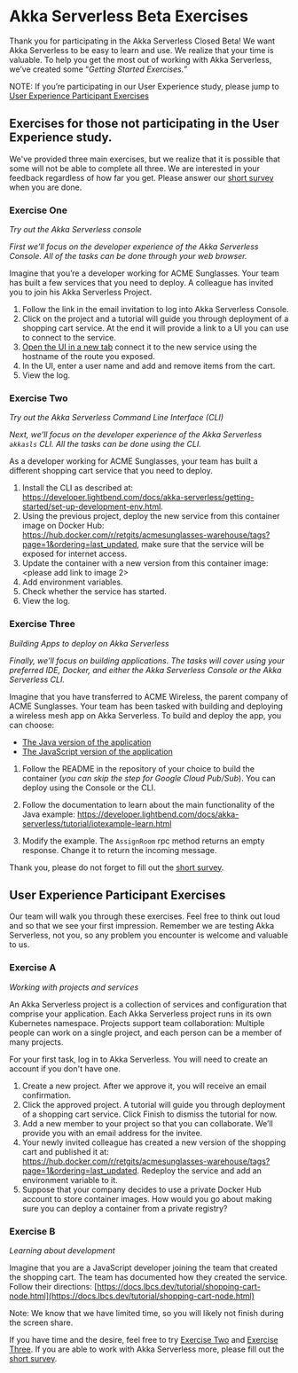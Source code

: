 # Akka Serverless Beta Exercises

Thank you for participating in the Akka Serverless Closed Beta! We want Akka Serverless to be easy to learn and use. We realize that your time is valuable. To help you get the most out of working with Akka Serverless, we’ve created some “_Getting Started Exercises._” 

NOTE: If you’re participating in our User Experience study, please jump to [User Experience Participant Exercises](#user-experience-participant-exercises)

## Exercises for those not participating in the User Experience study. 

We've provided three main exercises, but we realize that it is possible that some will not be able to complete all three. We are interested in your feedback regardless of how far you get. Please answer our [short survey](https://lightbend.qualtrics.com/jfe/form/SV_1CkcF7hvg40BLmu) when you are done.

### Exercise One 
*Try out the Akka Serverless console*

_First we’ll focus on the developer experience of the Akka Serverless Console. All of the tasks can be done through your web browser._

Imagine that you’re a developer working for ACME Sunglasses. Your team has built a few services that you need to deploy. A colleague has invited you to join his Akka Serverless Project.


1. Follow the link in the email invitation to log into Akka Serverless Console.
2. Click on the project and a tutorial will guide you through deployment of a shopping cart service. At the end it will provide a link to a UI you can use to connect to the service.
3. [Open the UI in a new tab](https://static.akkaserverless.com/js-shopping-cart/index.html) connect it to the new service using the hostname of the route you exposed. 
4. In the UI, enter a user name and add and remove items from the cart.
5. View the log.


### Exercise Two
*Try out the Akka Serverless Command Line Interface (CLI)*

_Next, we’ll focus on the developer experience of the Akka Serverless `akkasls` CLI. All the tasks can be done using the CLI._

As a developer working for ACME Sunglasses, your team has built a different shopping cart service that you need to deploy. 


1. Install the CLI as described at: https://developer.lightbend.com/docs/akka-serverless/getting-started/set-up-development-env.html.
2. Using the previous project, deploy the new service from this container image on Docker Hub: https://hub.docker.com/r/retgits/acmesunglasses-warehouse/tags?page=1&ordering=last_updated, make sure that the service will be exposed for internet access.
3. Update the container with a new version from this container image: <please add link to image 2> 
4. Add environment variables.
4. Check whether the service has started.
5. View the log.


### Exercise Three
*Building Apps to deploy on Akka Serverless*

_Finally, we’ll focus on building applications. The tasks will cover using your preferred IDE, Docker, and either the Akka Serverless Console or the Akka Serverless CLI._

Imagine that you have transferred to ACME Wireless, the parent company of ACME Sunglasses. Your team has been tasked with building and deploying a wireless mesh app on Akka Serverless. To build and deploy the app, you can choose:


*   [The Java version of the application](https://github.com/lightbend-labs/akkaserverless-wirelessmesh-java)
*   [The JavaScript version of the application](https://github.com/lightbend-labs/akkaserverless-wirelessmesh-javascript) 

1. Follow the README in the repository of your choice to build the container (_you can skip the step for Google Cloud Pub/Sub_). You can deploy using the Console or the CLI.

2. Follow the documentation to learn about the main functionality of the Java example: https://developer.lightbend.com/docs/akka-serverless/tutorial/iotexample-learn.html

3. Modify the example. The `AssignRoom` rpc method returns an empty response. Change it to return the incoming message. 

Thank you, please do not forget to fill out the [short survey](https://lightbend.qualtrics.com/jfe/form/SV_1CkcF7hvg40BLmu).


## User Experience Participant Exercises

Our team will walk you through these exercises. Feel free to think out loud and so that we see your first impression. Remember we are testing Akka Serverless, not you, so any problem you encounter is welcome and valuable to us.

### Exercise A 
*Working with projects and services*

An Akka Serverless project is a collection of services and configuration that comprise your application. Each Akka Serverless project runs in its own Kubernetes namespace. Projects support team collaboration: Multiple people can work on a single project, and each person can be a member of many projects.

For your first task, log in to Akka Serverless. You will need to create an account if you don't have one.

1. Create a new project. After we approve it, you will receive an email confirmation.
2. Click the approved project. A tutorial will guide you through deployment of a shopping cart service. Click Finish to dismiss the tutorial for now. 
2. Add a new member to your project so that you can collaborate. We’ll provide you with an email address for the invitee. 
3. Your newly invited colleague has created a new version of the shopping cart and published it at: https://hub.docker.com/r/retgits/acmesunglasses-warehouse/tags?page=1&ordering=last_updated. Redeploy the service and add an environment variable to it.
4. Suppose that your company decides to use a private Docker Hub account to store container images. How would you go about making sure you can deploy a container from a private registry?

### Exercise B
*Learning about development*

Imagine that you are a JavaScript developer joining the team that created the shopping cart. The team has documented how they created the service. Follow their directions: [https://docs.lbcs.dev/tutorial/shopping-cart-node.html](https://docs.lbcs.dev/tutorial/shopping-cart-node.html)

Note: We know that we have limited time, so you will likely not finish during the screen share.

If you have time and the desire, feel free to try [Exercise Two](#exercise-two) and [Exercise Three](#exercise-three). If you are able to work with Akka Serverless more, please  fill out the [short survey](https://lightbend.qualtrics.com/jfe/form/SV_1CkcF7hvg40BLmu).
